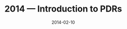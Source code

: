 ---
title: "2014 &mdash; Introduction to PDRs"
collection: talks
type: "Talk"
tag: academic
invited: Invited
permalink: \talks\2014-02-10-Introduction-to-PDRs
paperurl: '/files/pdf/talks/Introduction%20to%20PDRs-small.pdf'
date: "2014-02-10"
venue: "SOFIA Winter School 2014"
location: "Cologne, Germany"
---